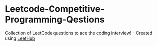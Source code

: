 # Leetcode-Competitive-Programming-Qestions
Collection of LeetCode questions to ace the coding interview! - Created using [LeetHub](https://github.com/QasimWani/LeetHub)
